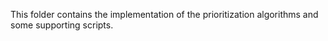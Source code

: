 This folder contains the implementation of the prioritization algorithms and some supporting scripts.
